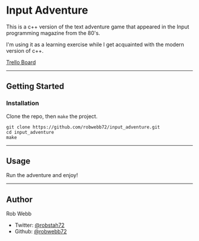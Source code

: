 # Input Adventure

This is a c++ version of the text adventure game that appeared in the Input programming magazine from the 80's.

I'm using it as a learning exercise while I get acquainted with the modern version of c++.

[Trello Board](https://trello.com/b/cwMgCQ40/adventure-game)

---
## Getting Started

### Installation

Clone the repo, then `make` the project.

```
git clone https://github.com/robwebb72/input_adventure.git
cd input_adventure
make
```

---

## Usage

Run the adventure and enjoy!

---

## Author

Rob Webb
- Twitter: [@robstah72](https://twitter.com/robstah72)
- Github: [@robwebb72](https://github.com/robwebb72)

